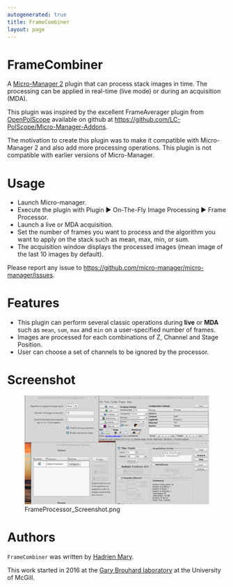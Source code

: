 ```yaml
---
autogenerated: true
title: FrameCombiner
layout: page
---
```


# FrameCombiner

A [Micro-Manager 2](https://micro-manager.org/) plugin that can process
stack images in time. The processing can be applied in real-time (live
mode) or during an acquisition (MDA).

This plugin was inspired by the excellent FrameAverager plugin from
[OpenPolScope](http://www.openpolscope.org/pages/MMPlugin_Frame_Averager.htm)
available on github at
<https://github.com/LC-PolScope/Micro-Manager-Addons>.

The motivation to create this plugin was to make it compatible with
Micro-Manager 2 and also add more processing operations. This plugin is
not compatible with earlier versions of Micro-Manager.

# Usage

-   Launch Micro-manager.
-   Execute the plugin with Plugin ▶ On-The-Fly Image Processing ▶ Frame
    Processor.
-   Launch a live or MDA acquisition.
-   Set the number of frames you want to process and the algorithm you
    want to apply on the stack such as mean, max, min, or sum.
-   The acquisition window displays the processed images (mean image of
    the last 10 images by default).

Please report any issue to
<https://github.com/micro-manager/micro-manager/issues>.

# Features

-   This plugin can perform several classic operations during **live**
    or **MDA** such as `mean`, `sum`, `max` and `min` on a
    user-specified number of frames.
-   Images are processed for each combinations of Z, Channel and Stage
    Position.
-   User can choose a set of channels to be ignored by the processor.

# Screenshot

<figure>
<img src="media/FrameProcessor_Screenshot.png" title="media/FrameProcessor_Screenshot.png" width="600" alt="media/FrameProcessor_Screenshot.png" /><figcaption aria-hidden="true">FrameProcessor_Screenshot.png</figcaption>
</figure>

# Authors

`FrameCombiner` was written by [Hadrien Mary](mailto:hadrien.mary@gmail.com).

This work started in 2016 at the [Gary Brouhard
laboratory](http://brouhardlab.mcgill.ca/) at the University of McGill.

